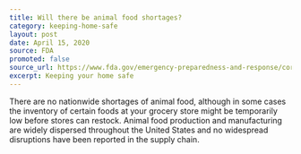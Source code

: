 ```yaml
---
title: Will there be animal food shortages?
category: keeping-home-safe
layout: post
date: April 15, 2020
source: FDA
promoted: false
source_url: https://www.fda.gov/emergency-preparedness-and-response/coronavirus-disease-2019-covid-19/coronavirus-disease-2019-covid-19-frequently-asked-questions
excerpt: Keeping your home safe
---
```


There are no nationwide shortages of animal food, although in some cases the inventory of certain foods at your grocery store might be temporarily low before stores can restock. Animal food production and manufacturing are widely dispersed throughout the United States and no widespread disruptions have been reported in the supply chain.